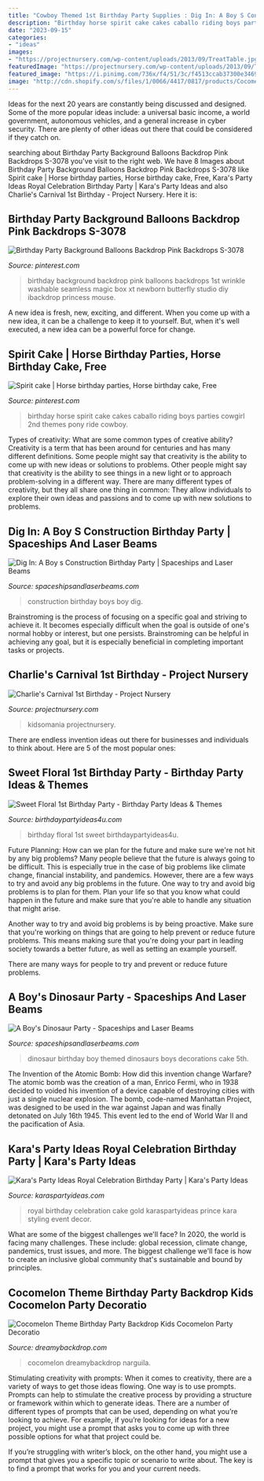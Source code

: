 ```yaml
---
title: "Cowboy Themed 1st Birthday Party Supplies : Dig In: A Boy S Construction Birthday Party"
description: "Birthday horse spirit cake cakes caballo riding boys parties cowgirl 2nd themes pony ride cowboy"
date: "2023-09-15"
categories:
- "ideas"
images:
- "https://projectnursery.com/wp-content/uploads/2013/09/TreatTable.jpg"
featuredImage: "https://projectnursery.com/wp-content/uploads/2013/09/TreatTable.jpg"
featured_image: "https://i.pinimg.com/736x/f4/51/3c/f4513ccab37300e3469a3b47fab52a39.jpg"
image: "http://cdn.shopify.com/s/files/1/0066/4417/0817/products/Cocomelon-Theme-Birthday-Party-Backdrop-Kids-Cocomelon-Party-Decoration-Photo-Booth-Background-for-Photography-Studio-Supplies_2_1024x.jpg?v=1593514589"
---
```



Ideas for the next 20 years are constantly being discussed and designed. Some of the more popular ideas include: a universal basic income, a world government, autonomous vehicles, and a general increase in cyber security. There are plenty of other ideas out there that could be considered if they catch on.

	

		
searching about Birthday Party Background Balloons Backdrop Pink Backdrops S-3078 you've visit to the right web. We have 8 Images about Birthday Party Background Balloons Backdrop Pink Backdrops S-3078 like Spirit cake | Horse birthday parties, Horse birthday cake, Free, Kara&#039;s Party Ideas Royal Celebration Birthday Party | Kara&#039;s Party Ideas and also Charlie&#039;s Carnival 1st Birthday - Project Nursery. Here it is:
		
    
## Birthday Party Background Balloons Backdrop Pink Backdrops S-3078

<img loading=lazy src="https://i.pinimg.com/736x/f4/51/3c/f4513ccab37300e3469a3b47fab52a39.jpg" onerror="this.onerror=null;this.src='https://tse4.mm.bing.net/th?id=OIP.b7q-fKscugPgK0Xf2WTlbgHaJ3&amp;pid=15.1';" alt="Birthday Party Background Balloons Backdrop Pink Backdrops S-3078">

_Source: pinterest.com_

>birthday background backdrop pink balloons backdrops 1st wrinkle washable seamless magic box xt newborn butterfly studio diy ibackdrop princess mouse. 

	

A new idea is fresh, new, exciting, and different. When you come up with a new idea, it can be a challenge to keep it to yourself. But, when it's well executed, a new idea can be a powerful force for change.

    
## Spirit Cake | Horse Birthday Parties, Horse Birthday Cake, Free

<img loading=lazy src="https://i.pinimg.com/736x/e3/ea/82/e3ea82441e955e8a3643e1d2c17226ef.jpg" onerror="this.onerror=null;this.src='https://tse3.mm.bing.net/th?id=OIP.5SKEvXLc8alEzxa88pBcaQHaHa&amp;pid=15.1';" alt="Spirit cake | Horse birthday parties, Horse birthday cake, Free">

_Source: pinterest.com_

>birthday horse spirit cake cakes caballo riding boys parties cowgirl 2nd themes pony ride cowboy. 

	

Types of creativity: What are some common types of creative ability?
Creativity is a term that has been around for centuries and has many different definitions. Some people might say that creativity is the ability to come up with new ideas or solutions to problems. Other people might say that creativity is the ability to see things in a new light or to approach problem-solving in a different way. There are many different types of creativity, but they all share one thing in common: They allow individuals to explore their own ideas and passions and to come up with new solutions to problems.

    
## Dig In: A Boy S Construction Birthday Party | Spaceships And Laser Beams

<img loading=lazy src="http://spaceshipsandlaserbeams.com/wp-content/uploads/2015/09/boys-construction-birthday-party-ideas.jpg" onerror="this.onerror=null;this.src='https://tse3.mm.bing.net/th?id=OIP.oRnPw4hMS-rfMJd0ffk8OQHaLH&amp;pid=15.1';" alt="Dig In: A Boy s Construction Birthday Party | Spaceships and Laser Beams">

_Source: spaceshipsandlaserbeams.com_

>construction birthday boys boy dig. 

	

Brainstroming is the process of focusing on a specific goal and striving to achieve it. It becomes especially difficult when the goal is outside of one's normal hobby or interest, but one persists. Brainstroming can be helpful in achieving any goal, but it is especially beneficial in completing important tasks or projects.

    
## Charlie&#039;s Carnival 1st Birthday - Project Nursery

<img loading=lazy src="https://projectnursery.com/wp-content/uploads/2013/09/TreatTable.jpg" onerror="this.onerror=null;this.src='https://tse4.mm.bing.net/th?id=OIP.lB2r2hDD9yxy4KFPB9L3dQHaGM&amp;pid=15.1';" alt="Charlie&#039;s Carnival 1st Birthday - Project Nursery">

_Source: projectnursery.com_

>kidsomania projectnursery. 

	

There are endless invention ideas out there for businesses and individuals to think about. Here are 5 of the most popular ones:

    
## Sweet Floral 1st Birthday Party - Birthday Party Ideas &amp; Themes

<img loading=lazy src="http://www.birthdaypartyideas4u.com/wp-content/uploads/2016/10/sweet-floral-1st-birthday-party-flower.jpg" onerror="this.onerror=null;this.src='https://tse2.mm.bing.net/th?id=OIP.Q2ayZ6aje5k6u_jXCXtEcgHaKv&amp;pid=15.1';" alt="Sweet Floral 1st Birthday Party - Birthday Party Ideas &amp; Themes">

_Source: birthdaypartyideas4u.com_

>birthday floral 1st sweet birthdaypartyideas4u. 

	

Future Planning: How can we plan for the future and make sure we're not hit by any big problems?
Many people believe that the future is always going to be difficult. This is especially true in the case of big problems like climate change, financial instability, and pandemics. However, there are a few ways to try and avoid any big problems in the future. 
One way to try and avoid big problems is to plan for them. Plan your life so that you know what could happen in the future and make sure that you're able to handle any situation that might arise. 

Another way to try and avoid big problems is by being proactive. Make sure that you're working on things that are going to help prevent or reduce future problems. This means making sure that you're doing your part in leading society towards a better future, as well as setting an example yourself. 

There are many ways for people to try and prevent or reduce future problems.

    
## A Boy&#039;s Dinosaur Party - Spaceships And Laser Beams

<img loading=lazy src="https://spaceshipsandlaserbeams.com/wp-content/uploads/2015/09/dinosaur-themed-birthday-party-ideas-boys.jpg" onerror="this.onerror=null;this.src='https://tse3.mm.bing.net/th?id=OIP.vkKZ85RzDNE1_zH_epgCBwHaLH&amp;pid=15.1';" alt="A Boy&#039;s Dinosaur Party - Spaceships and Laser Beams">

_Source: spaceshipsandlaserbeams.com_

>dinosaur birthday boy themed dinosaurs boys decorations cake 5th. 

	

The Invention of the Atomic Bomb: How did this invention change Warfare?
The atomic bomb was the creation of a man, Enrico Fermi, who in 1938 decided to voided his invention of a device capable of destroying cities with just a single nuclear explosion. The bomb, code-named Manhattan Project, was designed to be used in the war against Japan and was finally detonated on July 16th 1945. This event led to the end of World War II and the pacification of Asia.

    
## Kara&#039;s Party Ideas Royal Celebration Birthday Party | Kara&#039;s Party Ideas

<img loading=lazy src="https://karaspartyideas.com/wp-content/uploads/2016/09/Royal-Celebration-Birthday-Party-via-Karas-Party-Ideas-KarasPartyIdeas.com20.jpg" onerror="this.onerror=null;this.src='https://tse4.mm.bing.net/th?id=OIP.ZIDRHTb0f2y4JdsdAqCiiwHaLH&amp;pid=15.1';" alt="Kara&#039;s Party Ideas Royal Celebration Birthday Party | Kara&#039;s Party Ideas">

_Source: karaspartyideas.com_

>royal birthday celebration cake gold karaspartyideas prince kara styling event decor. 

	

What are some of the biggest challenges we'll face?
In 2020, the world is facing many challenges. These include: global recession, climate change, pandemics, trust issues, and more. The biggest challenge we'll face is how to create an inclusive global community that's sustainable and bound by principles.

    
## Cocomelon Theme Birthday Party Backdrop Kids Cocomelon Party Decoratio

<img loading=lazy src="http://cdn.shopify.com/s/files/1/0066/4417/0817/products/Cocomelon-Theme-Birthday-Party-Backdrop-Kids-Cocomelon-Party-Decoration-Photo-Booth-Background-for-Photography-Studio-Supplies_2_1024x.jpg?v=1593514589" onerror="this.onerror=null;this.src='https://tse3.mm.bing.net/th?id=OIP.TrS6t-M6g94cVginLmQWMAHaHa&amp;pid=15.1';" alt="Cocomelon Theme Birthday Party Backdrop Kids Cocomelon Party Decoratio">

_Source: dreamybackdrop.com_

>cocomelon dreamybackdrop narguila. 

	

Stimulating creativity with prompts:
When it comes to creativity, there are a variety of ways to get those ideas flowing. One way is to use prompts. Prompts can help to stimulate the creative process by providing a structure or framework within which to generate ideas.
There are a number of different types of prompts that can be used, depending on what you’re looking to achieve. For example, if you’re looking for ideas for a new project, you might use a prompt that asks you to come up with three possible options for what that project could be.

If you’re struggling with writer’s block, on the other hand, you might use a prompt that gives you a specific topic or scenario to write about. The key is to find a prompt that works for you and your current needs.

